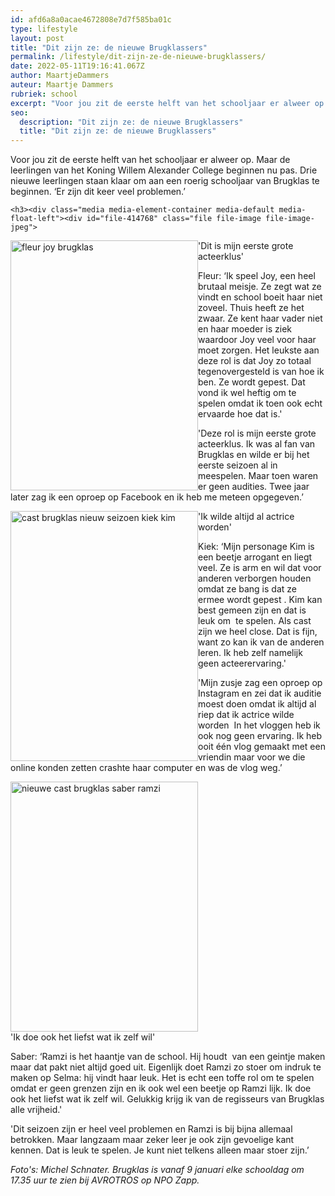```yaml
---
id: afd6a8a0acae4672808e7d7f585ba01c
type: lifestyle
layout: post
title: "Dit zijn ze: de nieuwe Brugklassers"
permalink: /lifestyle/dit-zijn-ze-de-nieuwe-brugklassers/
date: 2022-05-11T19:16:41.067Z
author: MaartjeDammers
auteur: Maartje Dammers
rubriek: school
excerpt: "Voor jou zit de eerste helft van het schooljaar er alweer op. Maar de leerlingen van het Koning Willem Alexander College beginnen nu pas. Drie nieuwe leerlingen staan klaar om aan een roerig schooljaar van Brugklas te beginnen. ‘Er zijn dit keer veel problemen.’  "
seo:
  description: "Dit zijn ze: de nieuwe Brugklassers"
  title: "Dit zijn ze: de nieuwe Brugklassers"
---
```

Voor jou zit de eerste helft van het schooljaar er alweer op. Maar de leerlingen van het Koning Willem Alexander College beginnen nu pas. Drie nieuwe leerlingen staan klaar om aan een roerig schooljaar van Brugklas te beginnen. ‘Er zijn dit keer veel problemen.’  

    <h3><div class="media media-element-container media-default media-float-left"><div id="file-414768" class="file file-image file-image-jpeg">

        
  
  <div class="content">
    <img alt="fleur joy brugklas" title="Foto: Michel Schnater" height="400" width="300" style="width: 300px; height: 400px; float: left;" class="media-element file-default" src="https://7dagen.netlify.app/sites/default/files/castbrugklas16-6-.jpg">  </div>

  
</div>
</div>'Dit is mijn eerste grote acteerklus'</h3>
<p>Fleur: ‘Ik speel Joy, een heel brutaal meisje. Ze zegt wat ze vindt en school boeit haar niet zoveel. Thuis heeft ze het zwaar. Ze kent haar vader niet en haar moeder is ziek waardoor Joy veel voor haar moet zorgen. Het leukste aan deze rol is dat Joy zo totaal tegenovergesteld is van hoe ik ben. Ze wordt gepest. Dat vond ik wel heftig om te spelen omdat ik toen ook echt ervaarde hoe dat is.'</p>
<p>'Deze rol is mijn eerste grote acteerklus. Ik was al fan van Brugklas en wilde er bij het eerste seizoen al in meespelen. Maar toen waren er geen audities. Twee jaar later zag ik een oproep op Facebook en ik heb me meteen opgegeven.’</p>
<p><div class="media media-element-container media-default media-float-left"><div id="file-414769" class="file file-image file-image-jpeg">

        
  
  <div class="content">
    <img alt="cast brugklas nieuw seizoen kiek kim" title="Foto: Michel Schnater" height="400" width="300" style="width: 300px; height: 400px; float: left;" class="media-element file-default" src="https://7dagen.netlify.app/sites/default/files/castbrugklas16-74-.jpg">  </div>

  
</div>
</div>'Ik wilde altijd al actrice worden'
<p>Kiek: ‘Mijn personage Kim is een beetje arrogant en liegt veel. Ze is arm en wil dat voor anderen verborgen houden omdat ze bang is dat ze ermee wordt gepest . Kim kan best gemeen zijn en dat is leuk om  te spelen. Als cast zijn we heel close. Dat is fijn, want zo kan ik van de anderen leren. Ik heb zelf namelijk geen acteerervaring.'</p>
<p>'Mijn zusje zag een oproep op Instagram en zei dat ik auditie moest doen omdat ik altijd al riep dat ik actrice wilde worden  In het vloggen heb ik ook nog geen ervaring. Ik heb ooit één vlog gemaakt met een vriendin maar voor we die online konden zetten crashte haar computer en was de vlog weg.’</p>
<p><div class="media media-element-container media-default"><div id="file-414770" class="file file-image file-image-jpeg">

        
  
  <div class="content">
    <img alt="nieuwe cast brugklas saber ramzi" title="Foto: Michel Schnater" height="400" width="300" class="media-element file-default" src="https://7dagen.netlify.app/sites/default/files/castbrugklas16-60-.jpg">  </div>

  
</div>
</div>'Ik doe ook het liefst wat ik zelf wil'
<p>Saber: ‘Ramzi is het haantje van de school. Hij houdt  van een geintje maken maar dat pakt niet altijd goed uit. Eigenlijk doet Ramzi zo stoer om indruk te maken op Selma: hij vindt haar leuk. Het is echt een toffe rol om te spelen omdat er geen grenzen zijn en ik ook wel een beetje op Ramzi lijk. Ik doe ook het liefst wat ik zelf wil. Gelukkig krijg ik van de regisseurs van Brugklas alle vrijheid.'</p>
<p>'Dit seizoen zijn er heel veel problemen en Ramzi is bij bijna allemaal betrokken. Maar langzaam maar zeker leer je ook zijn gevoelige kant kennen. Dat is leuk te spelen. Je kunt niet telkens alleen maar stoer zijn.’  </p>
<p><em>Foto's: Michel Schnater. Brugklas is vanaf 9 januari elke schooldag om 17.35 uur te zien bij AVROTROS op NPO Zapp.</em></p>  
